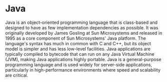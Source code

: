 # Java

Java is an object-oriented programming language that is class-based and designed to have as few implementation dependencies as possible. It was originally developed by James Gosling at Sun Microsystems and released in 1995 as a core component of Sun Microsystems' Java platform. The language's syntax has much in common with C and C++, but its object model is simpler and has less low-level facilities. Java applications are typically compiled to bytecode that can run on any Java Virtual Machine (JVM), making Java applications highly portable. Java is a general-purpose programming language and is used widely for server-side applications, particularly in high-performance environments where speed and scalability are critical.